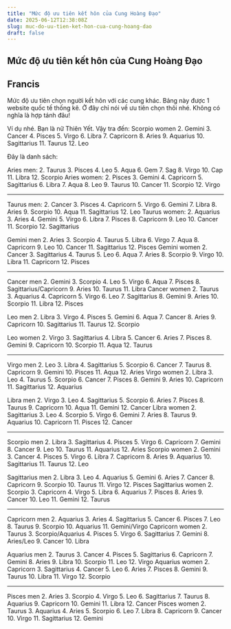 ```yaml
---
title: "Mức độ ưu tiên kết hôn của Cung Hoàng Đạo"
date: 2025-06-12T12:38:08Z
slug: muc-do-uu-tien-ket-hon-cua-cung-hoang-dao
draft: false
---
```


## Mức độ ưu tiên kết hôn của Cung Hoàng Đạo

## Francis

Mức độ ưu tiên chọn người kết hôn với các cung khác. Bảng này được 1 website quốc tế thống kê.
Ở đây chỉ nói về ưu tiên chọn thôi nhé. Không có nghĩa là hợp tánh đâu!
 
Ví dụ nhé. Bạn là nữ Thiên Yết. Vậy tra đến:
Scorpio women
2. Gemini
3. Cancer
4. Pisces
5. Virgo
6. Libra
7. Capricorn
8. Aries
9. Aquarius
10. Sagittarius
11. Taurus
12. Leo
 
 
 
Đây là danh sách:
 
 
Aries men:
2. Taurus
3. Pisces
4. Leo
5. Aqua
6. Gem
7. Sag
8. Virgo
10. Cap
11. Libra
12. Scorpio
Aries women:
2. Pisces
3. Gemini
4. Capricorn
5. Sagittarius
6. Libra
7. Aqua
8. Leo
9. Taurus
10. Cancer
11. Scorpio
12. Virgo
_____________________________________________
Taurus men:
2. Cancer
3. Pisces
4. Capricorn
5. Virgo
6. Gemini
7. Libra
8. Aries
9. Scorpio
10. Aqua
11. Sagittarius
12. Leo
Taurus women:
2. Aquarius
3. Aries
4. Gemini
5. Virgo
6. Libra
7. Pisces
8. Capricorn
9. Leo
10. Cancer
11. Scorpio
12. Sagittarius
 
 
Gemini men
2. Aries
3. Scorpio
4. Taurus
5. Libra
6. Virgo
7. Aqua
8. Capricorn
9. Leo
10. Cancer
11. Sagittarius
12. Pisces
Gemini women
2. Cancer
3. Sagittarius
4. Taurus
5. Leo
6. Aqua
7. Aries
8. Scorpio
9. Virgo
10. Libra
11. Capricorn
12. Pisces
_____________________________________________
Cancer men
2. Gemini
3. Scorpio
4. Leo
5. Virgo
6. Aqua
7. Pisces
8. Sagittarius/Capricorn
9. Aries
10. Taurus
11. Libra
Cancer women
2. Taurus
3. Aquarius
4. Capricorn
5. Virgo
6. Leo
7. Sagittarius
8. Gemini
9. Aries
10. Scorpio
11. Libra
12. Pisces
 
 
 
Leo men
2. Libra
3. Virgo
4. Pisces
5. Gemini
6. Aqua
7. Cancer
8. Aries
9. Capricorn
10. Sagittarius
11. Taurus
12. Scorpio
 
Leo women
2. Virgo
3. Sagittarius
4. Libra
5. Cancer
6. Aries
7. Pisces
8. Gemini
9. Capricorn
10. Scorpio
11. Aqua
12. Taurus
_____________________________________________
Virgo men
2. Leo
3. Libra
4. Sagittarius
5. Scorpio
6. Cancer
7. Taurus
8. Capricorn
9. Gemini
10. Pisces
11. Aqua
12. Aries
Virgo women
2. Libra
3. Leo
4. Taurus
5. Scorpio
6. Cancer
7. Pisces
8. Gemini
9. Aries
10. Capricorn
11. Sagittarius
12. Aquarius
 
 
 
Libra men
2. Virgo
3. Leo
4. Sagittarius
5. Scorpio
6. Aries
7. Pisces
8. Taurus
9. Capricorn
10. Aqua
11. Gemini
12. Cancer
Libra women
2. Sagittarius
3. Leo
4. Scorpio
5. Virgo
6. Gemini
7. Aries
8. Taurus
9. Aquarius
10. Capricorn
11. Pisces
12. Cancer
_____________________________________________
Scorpio men
2. Libra
3. Sagittarius
4. Pisces
5. Virgo
6. Capricorn
7. Gemini
8. Cancer
9. Leo
10. Taurus
11. Aquarius
12. Aries
Scorpio women
2. Gemini
3. Cancer
4. Pisces
5. Virgo
6. Libra
7. Capricorn
8. Aries
9. Aquarius
10. Sagittarius
11. Taurus
12. Leo
 
 
Sagittarius men
2. Libra
3. Leo
4. Aquarius
5. Gemini
6. Aries
7. Cancer
8. Capricorn
9. Scorpio
10. Taurus
11. Virgo
12. Pisces
Sagittarius women
2. Scorpio
3. Capricorn
4. Virgo
5. Libra
6. Aquarius
7. Pisces
8. Aries
9. Cancer
10. Leo
11. Gemini
12. Taurus
_____________________________________________
Capricorn men
2. Aquarius
3. Aries
4. Sagittarius
5. Cancer
6. Pisces
7. Leo
8. Taurus
9. Scorpio
10. Aquarius
11. Gemini/Virgo
Capricorn women
2. Taurus
3. Scorpio/Aquarius
4. Pisces
5. Virgo
6. Sagittarius
7. Gemini
8. Aries/Leo
9. Cancer
10. Libra
 
 
 
 
 
Aquarius men
2. Taurus
3. Cancer
4. Pisces
5. Sagittarius
6. Capricorn
7. Gemini
8. Aries
9. Libra
10. Scorpio
11. Leo
12. Virgo
Aquarius women
2. Capricorn
3. Sagittarius
4. Cancer
5. Leo
6. Aries
7. Pisces
8. Gemini
9. Taurus
10. Libra
11. Virgo
12. Scorpio
_____________________________________________
Pisces men
2. Aries
3. Scorpio
4. Virgo
5. Leo
6. Sagittarius
7. Taurus
8. Aquarius
9. Capricorn
10. Gemini
11. Libra
12. Cancer
Pisces women
2. Taurus
3. Aquarius
4. Aries
5. Scorpio
6. Leo
7. Libra
8. Capricorn
9. Cancer
10. Virgo
11. Sagittarius
12. Gemini